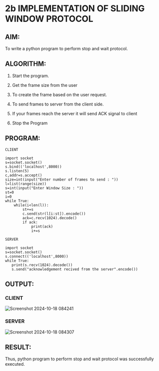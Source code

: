 # 2b IMPLEMENTATION OF SLIDING WINDOW PROTOCOL

## AIM:

To write a python program to perform stop and wait protocol.

## ALGORITHM:

1. Start the program.

2. Get the frame size from the user

3. To create the frame based on the user request.

4. To send frames to server from the client side.

5. If your frames reach the server it will send ACK signal to client

6. Stop the Program

## PROGRAM:
```
CLIENT

import socket
s=socket.socket()
s.bind(('localhost',8000))
s.listen(5)
c,addr=s.accept()
size=int(input("Enter number of frames to send : "))
l=list(range(size))
s=int(input("Enter Window Size : "))
st=0
i=0
while True:
    while(i<len(l)):
        st+=s
        c.send(str(l[i:st]).encode())
        ack=c.recv(1024).decode()
        if ack:
            print(ack)
            i+=s
```
```
SERVER

import socket
s=socket.socket()
s.connect(('localhost',8000))
while True:
   print(s.recv(1024).decode())
   s.send("acknowledgement recived from the server".encode())
```

## OUTPUT:

### CLIENT
![Screenshot 2024-10-18 084241](https://github.com/user-attachments/assets/48ee445d-bfa5-4f50-a9ca-ddaa14d0735c)

### SERVER
![Screenshot 2024-10-18 084307](https://github.com/user-attachments/assets/6e2ebb23-4eea-4080-b9b9-a44b09b3a77a)


## RESULT:
Thus, python program to perform stop and wait protocol was successfully executed.

